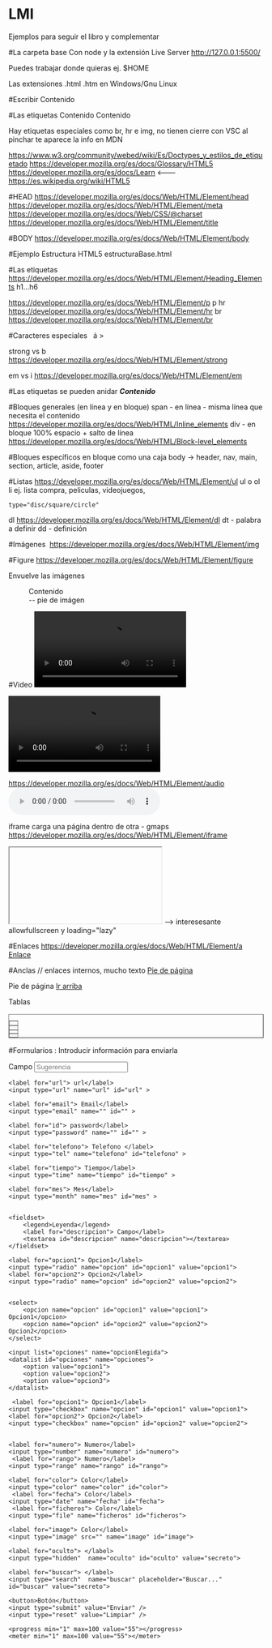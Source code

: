# LMI

Ejemplos para seguir el libro y complementar

#La carpeta base
Con node y la extensión Live Server
http://127.0.0.1:5500/

Puedes trabajar donde quieras
ej. $HOME

Las extensiones .html .htm en Windows/Gnu Linux

#Escribir
Contenido 

#Las etiquetas
<etiqueta>Contenido</etiqueta>
<etiqueta atributo="valor"> Contenido</etiqueta>

Hay etiquetas especiales como br, hr e img, no tienen cierre
con VSC al pinchar te aparece la info en MDN 

https://www.w3.org/community/webed/wiki/Es/Doctypes_y_estilos_de_etiquetado
https://developer.mozilla.org/es/docs/Glossary/HTML5
https://developer.mozilla.org/es/docs/Learn <--- 
https://es.wikipedia.org/wiki/HTML5


#HEAD
https://developer.mozilla.org/es/docs/Web/HTML/Element/head
https://developer.mozilla.org/es/docs/Web/HTML/Element/meta
https://developer.mozilla.org/es/docs/Web/CSS/@charset
https://developer.mozilla.org/es/docs/Web/HTML/Element/title


#BODY
https://developer.mozilla.org/es/docs/Web/HTML/Element/body

#Ejemplo Estructura HTML5
estructuraBase.html

#Las etiquetas
https://developer.mozilla.org/es/docs/Web/HTML/Element/Heading_Elements
h1...h6

https://developer.mozilla.org/es/docs/Web/HTML/Element/p
p
hr
https://developer.mozilla.org/es/docs/Web/HTML/Element/hr
 br
https://developer.mozilla.org/es/docs/Web/HTML/Element/br

#Caracteres especiales 
&nbsp; &aacute; &gt; 

strong vs b 
https://developer.mozilla.org/es/docs/Web/HTML/Element/strong

em  vs i
https://developer.mozilla.org/es/docs/Web/HTML/Element/em


#Las etiquetas se pueden anidar
<strong><em>Contenido</em></strong>


#Bloques generales (en línea y en bloque)
span - en línea - misma línea que necesita el contenido
https://developer.mozilla.org/es/docs/Web/HTML/Inline_elements
div  - en bloque 100% espacio + salto de línea
https://developer.mozilla.org/es/docs/Web/HTML/Block-level_elements

#Bloques específicos en bloque como una caja
body -> header, nav, main, section, article, aside, footer

#Listas
https://developer.mozilla.org/es/docs/Web/HTML/Element/ul
ul o ol
  li
  ej. lista compra, peliculas, videojuegos, 

    type="disc/square/circle"

dl 
https://developer.mozilla.org/es/docs/Web/HTML/Element/dl
  dt - palabra a definir
  dd - definición

#Imágenes
<img src="" alt="" title="">
https://developer.mozilla.org/es/docs/Web/HTML/Element/img

#Figure
https://developer.mozilla.org/es/docs/Web/HTML/Element/figure

Envuelve las imágenes
<figure>
    <img src="" alt="" title="" />
    <figcaption> Contenido </figcaption> -- pie de imágen
</figure>


#Video
<video src="" controls autoplay>
https://developer.mozilla.org/es/docs/Web/HTML/Element/video
</video>

<video controls>
    <source src="*.mp4" type="video/mp4" /> 
    <source src="*.ogg" type="video/ogg" /> 
    No compatible con el vídeo
</video>

https://developer.mozilla.org/es/docs/Web/HTML/Element/audio
<audio src="" controls>
 Esta etiqueta no es compatible
</audio>

iframe carga una página dentro de otra - gmaps
https://developer.mozilla.org/es/docs/Web/HTML/Element/iframe
<iframe src="">
</iframe> --> interesesante allowfullscreen y loading="lazy"

#Enlaces
https://developer.mozilla.org/es/docs/Web/HTML/Element/a
<a href="" target="_blank">Enlace</a>

#Anclas // enlaces internos, mucho texto
<a href="#pie_pagina">Pie de página</a>

<footer id="pie_pagina">
Pie de página <a href="#top">Ir arriba</a>
</footer>

Tablas
<table border="1" summary="Resumen">
<caption></caption>
<thead>
    <th></th>
</thead>
<tbody>
    <th scope=row></th>
    <tr>
        <td></td>
    </tr>
</tbody>
<tfoot>
    <tr>
        <td colspan="2"></td>
    </tr>

</tfoot>
</table>

#Formularios : Introducir información para enviarla 
<form method="" action="">
    <label for="id"> Campo</label>
    <input type="text" name="" id="" placeholder="Sugerencia">

    <label for="url"> url</label>
    <input type="url" name="url" id="url" >
    
    <label for="email"> Email</label>
    <input type="email" name="" id="" >

    <label for="id"> password</label>
    <input type="password" name="" id="" >

    <label for="telefono"> Telefono </label>
    <input type="tel" name="telefono" id="telefono" >

    <label for="tiempo"> Tiempo</label>
    <input type="time" name="tiempo" id="tiempo" >

    <label for="mes"> Mes</label>
    <input type="month" name="mes" id="mes" >

  
    <fieldset>
        <legend>Leyenda</legend>
        <label for="descripcion"> Campo</label>
        <textarea id="descripcion" name="descripcion"></textarea>
    </fieldset>

    <label for="opcion1"> Opcion1</label>
    <input type="radio" name="opcion" id="opcion1" value="opcion1">
    <label for="opcion2"> Opcion2</label>
    <input type="radio" name="opcion" id="opcion2" value="opcion2">

   
    <select>
        <opcion name="opcion" id="opcion1" value="opcion1"> Opcion1</opcion>
        <opcion name="opcion" id="opcion2" value="opcion2"> Opcion2</opcion>
    </select>
    
    <input list="opciones" name="opcionElegida">
    <datalist id="opciones" name="opciones">
        <option value="opcion1">
        <option value="opcion2">
        <option value="opcion3">
    </datalist>

     <label for="opcion1"> Opcion1</label>
    <input type="checkbox" name="opcion" id="opcion1" value="opcion1">
    <label for="opcion2"> Opcion2</label>
    <input type="checkbox" name="opcion" id="opcion2" value="opcion2">


    <label for="numero"> Numero</label>
    <input type="number" name="numero" id="numero">
     <label for="rango"> Numero</label>
    <input type="range" name="rango" id="rango">

    <label for="color"> Color</label>
    <input type="color" name="color" id="color">
     <label for="fecha"> Color</label>
    <input type="date" name="fecha" id="fecha">
     <label for="ficheros"> Color</label>
    <input type="file" name="ficheros" id="ficheros">

    <label for="image"> Color</label>
    <input type="image" src="" name="image" id="image">

    <label for="oculto"> </label>
    <input type="hidden"  name="oculto" id="oculto" value="secreto">

    <label for="buscar"> </label>
    <input type="search"  name="buscar" placeholder="Buscar..." id="buscar" value="secreto">

    <button>Botón</button>
    <input type="submit" value="Enviar" />
    <input type="reset" value="Limpiar" />

    <progress min="1" max=100 value="55"></progress>
    <meter min="1" max=100 value="55"></meter>

    
</form>




